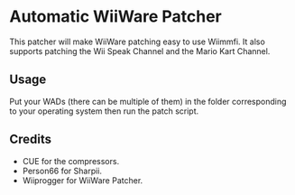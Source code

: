 # Automatic WiiWare Patcher

This patcher will make WiiWare patching easy to use Wiimmfi. It also supports patching the Wii Speak Channel and the Mario Kart Channel.

## Usage

Put your WADs (there can be multiple of them) in the folder corresponding to your operating system then run the patch script.

## Credits

- CUE for the compressors.
- Person66 for Sharpii.
- Wiiprogger for WiiWare Patcher.